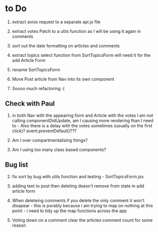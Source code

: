 # to Do

1. extract axios request to a separate api.js file 



3. extract votes Patch to a utils function as I will be using it again in comments

4. sort out the date formatting on articles and comments

5. extract topics select function from SortTopicsForm will need it for the add Article Form

6. rename SortTopicsForm

5. Move Post article from Nav into its own component 


7. Soooo much refactoring :(


## Check with Paul 

1. in both Nav with the appearing form and Article with the votes I am not calling componentDidUpdate, am I causing more rendering than I need to - Also there is a delay with the votes sometimes (usually on the first click)? event.preventDefaut()???

2. Am I over compartmentalising things? 

3. Am I using too many class based components?


## Bug list

2. fix sort by bug with utils function and testing - SortTopicsForm.jsx

3. adding text to post then deleting doesn't remove from state in add article form 

4. When deleteing comments if you delete the only comment it won't disapear - this is porably because i am trying to map on nothing at this point - i need to tidy up the map functions across the app

5. Voting down on a comment clear the articles comment count for some reason